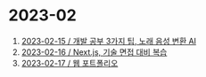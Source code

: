# 2023-02

1. [2023-02-15 / 개발 공부 3가지 팁, 노래 음성 변환 AI](2023-02-15.md)
2. [2023-02-16 / Next.js, 기술 면접 대비 복습](2023-02-16.md)
3. [2023-02-17 / 웹 포트폴리오](2023-02-17.md)
